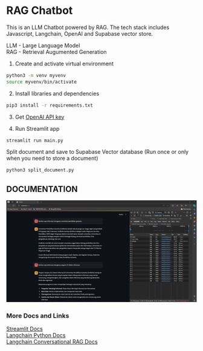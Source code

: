 # RAG Chatbot

This is an LLM Chatbot powered by RAG. The tech stack includes Javascript, Langchain, OpenAI and Supabase vector store.

LLM - Large Language Model  
RAG - Retrieval Augumented Generation  

1. Create and activate virtual environment
```bash
python3 -m venv myvenv
source myvenv/bin/activate
```

2. Install libraries and dependencies
```bash
pip3 install -r requirements.txt
```

3. Get [OpenAI API key](https://platform.openai.com/account/api-keys)

4. Run Streamlit app
```bash
streamlit run main.py
```

Split document and save to Supabase Vector database (Run once or only when you need to store a document)
```bash
python3 split_document.py
```
## DOCUMENTATION
![alt text](image.png)

### More Docs and Links
[Streamlit Docs](https://docs.streamlit.io/get-started)  
[Langchain Python Docs](https://python.langchain.com/v0.2/docs/introduction/)  
[Langchain Conversational RAG Docs](https://python.langchain.com/v0.2/docs/tutorials/qa_chat_history/)  